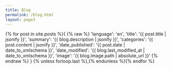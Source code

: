 ```yaml
---
title: Blog
permalink: /blog.html
layout: page3
---
```

{% for post in site.posts %}{
{% raw %}
'language': 'en',
'title': '{{ post.title | jsonify }}',
'summary': '{{ blog.description | jsonify }}',
'categories': '{{ post.content | jsonify }}',
'date_published': '{{ post.date | date_to_xmlschema }}',
'date_modified': '{{ blog.last_modified_at | date_to_xmlschema }}',
'image': '{{ blog.image.path | absolute_url }}'
{% endraw %}
}
{% unless forloop.last %},{% endunless %}{% endfor %}
